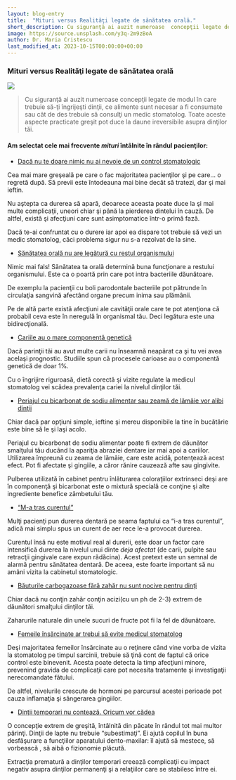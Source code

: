 ```yaml
---
layout: blog-entry
title:  "Mituri versus Realităţi legate de sănătatea orală."
short_description: Cu siguranţă ai auzit numeroase  concepţii legate de modul în care trebuie să-ţi îngrijeşti dinţii...
image: https://source.unsplash.com/y3q-2m9zBoA
author: Dr. Maria Cristescu
last_modified_at: 2023-10-15T00:00:00+00:00
---
```


### Mituri versus Realităţi legate de sănătatea orală

![](https://source.unsplash.com/y3q-2m9zBoA)

>Cu siguranţă ai auzit numeroase  concepţii legate de modul în care trebuie să-ţi îngrijeşti dinţii, ce alimente sunt necesar a fi consumate sau cât de des trebuie să consulţi un medic stomatolog.
Toate aceste aspecte practicate greşit pot duce la daune ireversibile asupra dinţilor tăi.

#### Am selectat  cele mai frecvente ***mituri*** întâlnite în rândul pacienţilor:

* [Dacă nu te doare nimic nu ai nevoie de un control stomatologic](red)

Cea mai mare greşeală pe care o fac majoritatea pacienţilor şi pe care... o regretă după. Să previi este întodeauna mai bine decât să tratezi, dar şi mai ieftin.

Nu aştepta ca durerea să apară, deoarece aceasta poate duce la şi mai multe complicaţii, uneori chiar şi până la pierderea dintelui în cauză. De altfel, există şi afecţiuni care sunt asimptomatice într-o primă fază.

Dacă te-ai confruntat cu o durere iar apoi ea dispare tot trebuie să vezi un medic stomatolog, căci problema sigur nu s-a rezolvat de la sine.


* [Sănătatea orală nu are legătură cu restul organismului](red)


Nimic mai fals! Sănătatea ta orală determină buna funcţionare a restului organismului. Este ca o poartă prin care pot intra bacteriile dăunătoare.

De exemplu la pacienţii cu boli parodontale bacteriile pot pătrunde în circulaţia sangvină afectând organe precum inima sau plămânii.

Pe de altă parte există afecţiuni ale cavităţii orale care te pot atenţiona că probabil ceva este în neregulă în organismal tău. Deci legătura este una bidirecţională.

* [Cariile au o mare componentă genetică](red)

Dacă parinţii tăi au avut multe carii nu înseamnă neapărat ca şi tu vei avea acelaşi
prognostic. Studiile spun că procesele carioase au o componentă genetică de doar 1%.

Cu o îngrijire riguroasă, dietă corectă şi vizite regulate la medicul stomatolog vei scădea
prevalenţa cariei la nivelul dinţilor tăi.

* [Periajul cu bicarbonat de sodiu alimentar sau zeamă de lămâie vor alibi dinţii](red)

Chiar dacă par opţiuni simple, ieftine şi mereu disponibile la tine în bucătărie este bine
să le şi laşi acolo.

Periajul cu bicarbonat de sodiu alimentar poate fi extrem de dăunător smalţului tău
ducând la apariţia abraziei dentare iar mai apoi a cariilor. Utilizarea împreună cu zeama
de lămâie, care este acidă, potenţează acest efect. Pot fi afectate şi gingiile, a căror
rănire cauzează afte sau gingivite.

Pulberea utilizată în cabinet pentru înlăturarea coloraţiilor extrinseci deşi are în
componenţă şi bicarbonat este o mixtură specială ce conţine şi alte ingrediente benefice
zâmbetului tău.

* [“M-a tras curentul”](red)

Mulţi pacienţi pun durerea dentară pe seama faptului ca “i-a tras curentul”, adică mai
simplu spus un curent de aer rece le-a provocat durerea.

Curentul însă nu este motivul real al durerii, este doar un factor care intensifică durerea
la nivelul unui dinte *deja afectat* (de carii, pulpite sau retracţii gingivale care expun
rădăcina). Acest pretext este un semnal de alarmă pentru sănătatea dentară.
De aceea, este foarte important să nu amâni vizita la cabinetul stomatologic.

* [Băuturile carbogazoase fără zahăr nu sunt nocive pentru dinţi](red)

Chiar dacă nu conţin zahăr conţin acizi(cu un ph de 2-3) extrem de dăunători smalţului
dinţilor tăi.

Zaharurile naturale din unele sucuri de fructe pot fi la fel de dăunătoare.

* [Femeile însărcinate ar trebui să evite medicul stomatolog](red)

Deşi majoritatea femeilor însărcinate au o reţinere când vine vorba de vizita la
stomatolog pe timpul sarcinii, trebuie să ţină cont de faptul că orice control este
binevenit. Acesta poate detecta la timp afecţiuni minore, prevenind gravida de
complicaţii care pot necesita tratamente şi investigaţii nerecomandate fătului.

De altfel, nivelurile crescute de hormoni pe parcursul acestei perioade pot cauza
inflamaţia şi sângerarea gingiilor.

* [Dinţii temporari nu contează. Oricum vor cădea](red)

O concepţie extrem de greşită, întâlnită din păcate în rândul tot mai multor părinţi.
Dinţii de lapte nu trebuie “subestimaţi”. Ei ajută copilul în buna desfăşurare a funcţiilor
aparatului dento-maxilar: îl ajută să mestece, să vorbească , să aibă o fizionomie
plăcută.

Extracţia prematură a dinţilor temporari creează complicaţii cu impact negativ asupra
dinţilor permanenţi şi a relaţiilor care se stabilesc între ei.
